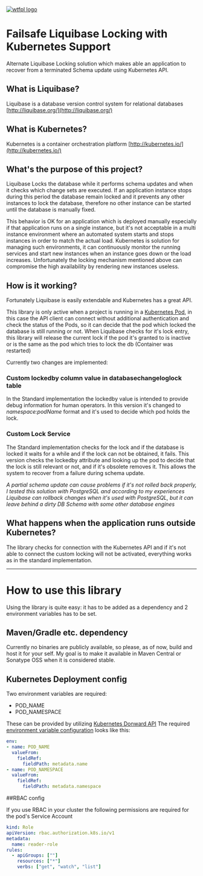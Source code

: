 [![wtfpl logo](http://www.wtfpl.net/wp-content/uploads/2012/12/wtfpl-badge-4.png)](http://www.wtfpl.net)
# Failsafe Liquibase Locking with Kubernetes Support
Alternate Liquibase Locking solution which makes able an application to recover from a terminated Schema update using Kubernetes API.

## What is Liquibase?
Liquibase is a database version control system for relational databases [http://liquibase.org/](http://liquibase.org/)

## What is Kubernetes?
Kubernetes is a container orchestration platform [http://kubernetes.io/](http://kubernetes.io/)

## What's the purpose of this project?
Liquibase Locks the database while it performs schema updates and when it checks which change sets are executed.
If an application instance stops during this period the database remain locked and it prevents any other instances to lock the database, therefore no other instance can be started until the database is manually fixed.

This behavior is OK for an application which is deployed manually especially if that application runs on a single instance, but it's not acceptable in a multi instance environment where an automated system starts and stops instances in order to match the actual load.
Kubernetes is solution for managing such environments, it can continuously monitor the running services and start new instances when an instance goes down or the load increases.
Unfortunately the locking mechanism mentioned above can compromise the high availability by rendering new instances useless.

## How is it working?
Fortunately Liquibase is easily extendable and Kubernetes has a great API.

This library is only active when a project is running in a [Kubernetes Pod](https://kubernetes.io/docs/concepts/workloads/pods/pod/), in this case the API client can connect without additional authentication and check the status of the Pods, so it can decide that the pod which locked the database is still running or not.
When Liquibase checks for it's lock entry, this library will release the current lock if the pod it's granted to is inactive or is the same as the pod which tries to lock the db (Container was restarted)

Currently two changes are implemented:
### Custom lockedby column value in databasechangeloglock table
In the Standard implementation the lockedby value is intended to provide debug information for human operators.
In this version it's changed to *namespace:podName* format and it's used to decide which pod holds the lock.

### Custom Lock Service
The Standard implementation checks for the lock and if the database is locked it waits for a while and if the lock can not be obtained, it fails.
This version checks the lockedby attribute and looking up the pod to decide that the lock is still relevant or not, and if it's obsolete removes it.
This allows the system to recover from a failure during schema update.

*A partial schema update can cause problems if it's not rolled back properly, I tested this solution with PostgreSQL and according to my experiences Liquibase can rollback changes when it's used with PostgreSQL, but it can leave behind a dirty DB Schema with some other database engines*

## What happens when the application runs outside Kubernetes?
The library checks for connection with the Kubernetes API and if it's not able to connect the custom locking will not be activated, everything works as in the standard implementation.

---
# How to use this library
Using the library is quite easy: it has to be added as a dependency and 2 environment variables has to be set.

## Maven/Gradle etc. dependency
Currently no binaries are publicly available, so please, as of now, build and host it for your self. My goal is to make it available in Maven Central or Sonatype OSS when it is considered stable.

## Kubernetes Deployment config
Two environment variables are required:
- POD_NAME
- POD_NAMESPACE

These can be provided by utilizing [Kubernetes Donward API](https://kubernetes.io/docs/tasks/inject-data-application/downward-api-volume-expose-pod-information/#capabilities-of-the-downward-api)
The required [environment variable configuration](https://kubernetes.io/docs/tasks/inject-data-application/define-environment-variable-container/) looks like this:

```yaml
env:
- name: POD_NAME
  valueFrom:
    fieldRef:
      fieldPath: metadata.name
- name: POD_NAMESPACE
  valueFrom:
    fieldRef:
      fieldPath: metadata.namespace
```

##RBAC config

If you use RBAC in your cluster the following permissions are required for the pod's Service Account 

```yaml
kind: Role
apiVersion: rbac.authorization.k8s.io/v1
metadata:
  name: reader-role
rules:
  - apiGroups: [""]
    resources: ["*"]
    verbs: ["get", "watch", "list"]
```